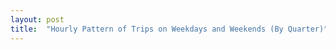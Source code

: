 ```yaml
---
layout: post
title:  "Hourly Pattern of Trips on Weekdays and Weekends (By Quarter)"
---
```

<svg class="trips-analysis-by-quarter"></svg>
<script src="/assets/javascripts/trips-analysis-by-quarter.js" type="module"></script> 